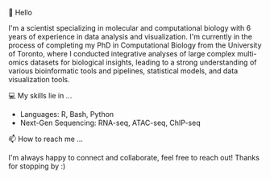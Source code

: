👋 Hello

  I'm a scientist specializing in molecular and computational biology with 6 years of experience in data analysis and visualization. I'm currently in the process of completing my PhD in Computational Biology from the University of Toronto, where I conducted integrative analyses of large complex multi-omics datasets for biological insights, leading to a strong understanding of various bioinformatic tools and pipelines, statistical models, and data visualization tools.
  

💻 My skills lie in ...

 * Languages: R, Bash, Python
 * Next-Gen Sequencing: RNA-seq, ATAC-seq, ChIP-seq


📫 How to reach me ...

I'm always happy to connect and collaborate, feel free to reach out! Thanks for stopping by :)


<!---
nawrahk/nawrahk is a ✨ special ✨ repository because its `README.md` (this file) appears on your GitHub profile.
You can click the Preview link to take a look at your changes.
--->

